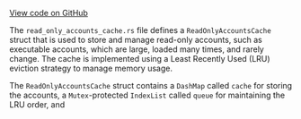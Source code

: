 [View code on GitHub](https://github.com/solana-labs/solana/blob/master/runtime/src/read_only_accounts_cache.rs)

The `read_only_accounts_cache.rs` file defines a `ReadOnlyAccountsCache` struct that is used to store and manage read-only accounts, such as executable accounts, which are large, loaded many times, and rarely change. The cache is implemented using a Least Recently Used (LRU) eviction strategy to manage memory usage.

The `ReadOnlyAccountsCache` struct contains a `DashMap` called `cache` for storing the accounts, a `Mutex`-protected `IndexList` called `queue` for maintaining the LRU order, and 